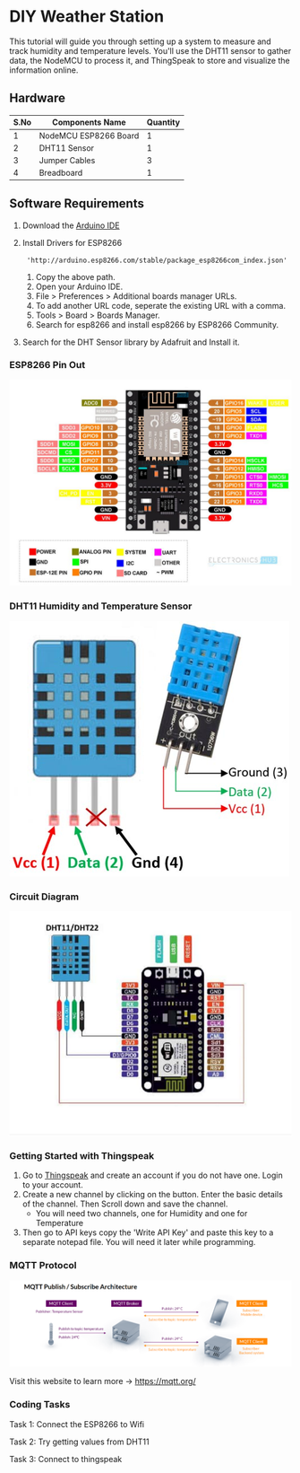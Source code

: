 # DIY Weather Station

This tutorial will guide you through setting up a system to measure and track humidity and temperature levels. You'll use the DHT11 sensor to gather data, the NodeMCU to process it, and ThingSpeak to store and visualize the information online.

## Hardware

| S.No | Components Name       | Quantity |
| ---- | --------------------- | -------- |
| 1    | NodeMCU ESP8266 Board | 1        |
| 2    | DHT11 Sensor          | 1        |
| 3    | Jumper Cables         | 3        |
| 4    | Breadboard            | 1        |
## Software Requirements

1. Download the [Arduino IDE](https://support.arduino.cc/hc/en-us/articles/360019833020-Download-and-install-Arduino-IDE)
2. Install Drivers for ESP8266

		'http://arduino.esp8266.com/stable/package_esp8266com_index.json'
		
	1. Copy the above path.
	2. Open your Arduino IDE.
	3. File > Preferences > Additional boards manager URLs.
	4. To add another URL code, seperate the existing URL with a comma.
	5. Tools > Board > Boards Manager.
	6. Search for esp8266 and install esp8266 by ESP8266 Community.

3. Search for the DHT Sensor library by Adafruit and Install it.

### ESP8266 Pin Out


![ESP8266 PinOut](https://github.com/gowshi0212/WeatherStation/blob/ce0d975bee8f4204550cda13907ed7cda86d887a/Images-WS/Pasted%20image%2020240925072929.png)


### DHT11 Humidity and Temperature Sensor


![DHT11 Pin Out](https://github.com/gowshi0212/WeatherStation/blob/ce0d975bee8f4204550cda13907ed7cda86d887a/Images-WS/Pasted%20image%2020240925073053.png)


### Circuit Diagram


![Circuit Diagram](https://github.com/gowshi0212/WeatherStation/blob/ea62318ade5669902c9af51a25ee087e3645b278/Images-WS/Pasted%20image%2020240925072533.png)



### Getting Started with Thingspeak

1. Go to [Thingspeak](https://thingspeak.com/) and create an account if you do not have one. Login to your account.  
2. Create a new channel by clicking on the button. Enter the basic details of the channel. Then Scroll down and save the channel. 
	- You will need two channels, one for Humidity and one for Temperature
3. Then go to API keys copy the 'Write API Key' and paste this key to a separate notepad file. You will need it later while programming.
### MQTT Protocol

![MQTT](https://github.com/gowshi0212/WeatherStation/blob/ce0d975bee8f4204550cda13907ed7cda86d887a/Images-WS/Pasted%20image%2020240925080608.png)

Visit this website to learn more -> https://mqtt.org/

### Coding Tasks

Task 1: Connect the ESP8266 to Wifi

Task 2: Try getting values from DHT11

Task 3: Connect to thingspeak
